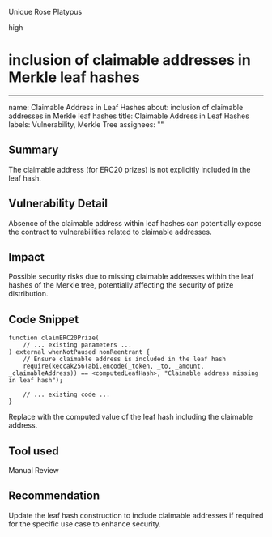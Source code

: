 Unique Rose Platypus

high

# inclusion of claimable addresses in Merkle leaf hashes


---
name: Claimable Address in Leaf Hashes
about: inclusion of claimable addresses in Merkle leaf hashes
title: Claimable Address in Leaf Hashes
labels: Vulnerability, Merkle Tree
assignees: ""

## Summary
The claimable address (for ERC20 prizes) is not explicitly included in the leaf hash.

## Vulnerability Detail
Absence of the claimable address within leaf hashes can potentially expose the contract to vulnerabilities related to claimable addresses.

## Impact
Possible security risks due to missing claimable addresses within the leaf hashes of the Merkle tree, potentially affecting the security of prize distribution.

## Code Snippet
```solidity
function claimERC20Prize(
    // ... existing parameters ...
) external whenNotPaused nonReentrant {
    // Ensure claimable address is included in the leaf hash
    require(keccak256(abi.encode(_token, _to, _amount, _claimableAddress)) == <computedLeafHash>, "Claimable address missing in leaf hash");

    // ... existing code ...
}

```
Replace <computedLeafHash> with the computed value of the leaf hash including the claimable address.

## Tool used
Manual Review

## Recommendation
Update the leaf hash construction to include claimable addresses if required for the specific use case to enhance security.